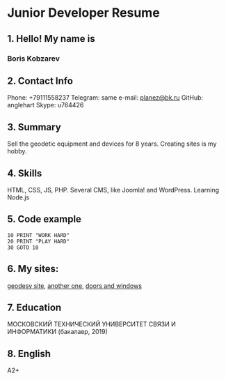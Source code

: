 # Junior Developer Resume

## 1. Hello! My name is
### Boris Kobzarev

## 2. Contact Info
Phone: +79111558237
Telegram: same
e-mail: planez@bk.ru
GitHub: anglehart
Skype: u764426

## 3. Summary
Sell the geodetic equipment and devices for 8 years. Creating sites is my hobby.
## 4. Skills
HTML, CSS, JS, PHP. Several CMS, like Joomla! and WordPress. Learning Node.js
## 5. Code example
    10 PRINT "WORK HARD"
    20 PRINT "PLAY HARD"
    30 GOTO 10
## 6. My sites:
[geodesy site](http://gd-geo.ru/), [another one](http://gczenit.ru/), [doors and windows](http://vseokna-spb.ru/)
## 7. Education
МОСКОВСКИЙ ТЕХНИЧЕСКИЙ УНИВЕРСИТЕТ СВЯЗИ И ИНФОРМАТИКИ (бакалавр, 2019)
## 8. English
A2+
